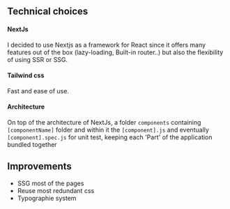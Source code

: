 
## Technical choices
####    NextJs
I decided to use Nextjs as a framework for React since it offers many features out of the box (lazy-loading, Built-in router..) but also the flexibility of using SSR or SSG.

#### Tailwind css
Fast and ease of use.

#### Architecture
On top of the architecture of NextJs, a folder ```components``` containing ```[componentName]``` folder and within it the ```[component].js``` and eventually ```[component].spec.js``` for unit test, keeping each 'Part' of the application bundled together
 
 ## Improvements
 - SSG most of the pages 
 - Reuse most redundant css
 - Typographie system
